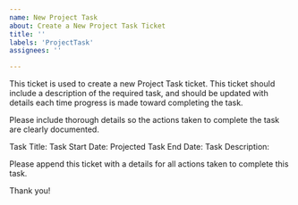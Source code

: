 ```yaml
---
name: New Project Task
about: Create a New Project Task Ticket
title: ''
labels: 'ProjectTask'
assignees: ''

---
```


This ticket is used to create a new Project Task ticket. This ticket should include a description of the required task, and should be updated with details each time progress is made toward completing the task. 

Please include thorough details so the actions taken to complete the task are clearly documented. 

Task Title:
Task Start Date:
Projected Task End Date:
Task Description:

Please append this ticket with a details for all actions taken to complete this task. 

Thank you!
